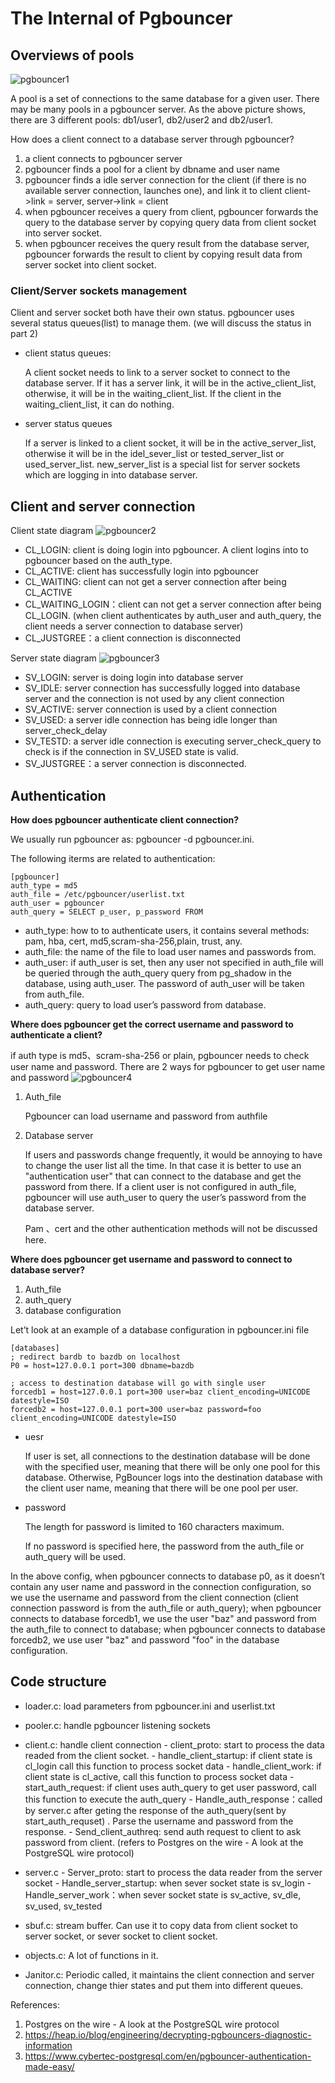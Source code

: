 # The Internal of Pgbouncer
## Overviews of pools
![pgbouncer1](doc/images/pgbouncerpgbouncer//pgbouncer1)

A pool is a set of connections to the same database for a given user. There may be many pools in a pgbouncer server. As the above picture shows, there are 3 different pools: db1/user1, db2/user2 and db2/user1.

How does a client connect to a database server through pgbouncer?
1. a client connects to pgbouncer server
2. pgbouncer finds a pool for a client by dbname and user name
3. pgbouncer finds a idle server connection for the client (if there is no available server connection, launches one), and link it to client
   client->link = server, server->link = client
4. when pgbouncer receives a query from client, pgbouncer forwards the query to the database server by copying query data from client socket into server socket.
5. when pgbouncer receives the query result from the database server, pgbouncer forwards the result to client by copying result data from server socket into client socket. 

### Client/Server sockets management

Client and server socket both have their own status. pgbouncer uses several status queues(list) to manage them. (we will discuss the status in part 2)

- client status queues:

	A client socket needs to link to a server socket to connect to the database server. If it has a server link, it will be in the active_client_list, otherwise, it will be in the waiting_client_list. If the client in the waiting_client_list, it can do nothing.

- server status queues

	If a server is linked to a client socket, it will be in the active_server_list, otherwise it will be in the idel_sever_list or tested_server_list or used_server_list. new_server_list is a special list for server sockets which are logging in into database server.

## Client and server connection
Client state diagram 
![pgbouncer2](doc/images/pgbouncer/pgbouncer2)

- CL_LOGIN: client is doing login into pgbouncer. A client logins into to pgbouncer based on the auth_type.
- CL_ACTIVE: client has successfully login into pgbouncer
- CL_WAITING: client can not get a server connection after being CL_ACTIVE
- CL_WAITING_LOGIN：client can not get a server connection after being CL_LOGIN. (when client authenticates by auth_user and auth_query, the client needs a server connection to database server)
- CL_JUSTGREE：a client connection is disconnected

Server state diagram
![pgbouncer3](doc/images/pgbouncer/pgbouncer3)

- SV_LOGIN: server is doing login into database server
- SV_IDLE: server connection has successfully logged into database server and the connection is not used by any client connection
- SV_ACTIVE: server connection is used by a client connection
- SV_USED: a server idle connection has being idle longer than server_check_delay
- SV_TESTD: a server idle connection is executing server_check_query to check is if the connection in SV_USED state is valid.
- SV_JUSTGREE：a server connection is disconnected.

## Authentication
**How does pgbouncer authenticate client connection?**

We usually run pgbouncer as: pgbouncer -d pgbouncer.ini. 

The following iterms are related to authentication:

	[pgbouncer]
	auth_type = md5
	auth_file = /etc/pgbouncer/userlist.txt
	auth_user = pgbouncer
	auth_query = SELECT p_user, p_password FROM

- auth_type: how to to authenticate users, it contains several methods: pam, hba, cert, md5,scram-sha-256,plain, trust, any.
- auth_file: the name of the file to load user names and passwords from.
- auth_user: if auth_user is set, then any user not specified in auth_file will be queried through the auth_query query from pg_shadow in the database, using auth_user. The password of auth_user will be taken from auth_file.
- auth_query: query to load user’s password from database.

**Where does pgbouncer get the correct username and password to authenticate a client?**

if auth type is md5、scram-sha-256 or plain, pgbouncer needs to check user name and password.
There are 2 ways for pgbouncer to get user name and password
![pgbouncer4](doc/images/pgbouncer/pgbouncer4)

1. Auth_file

	Pgbouncer can load username and password from authfile

2. Database server

	If users and passwords change frequently, it would be annoying to have to change the user list all the time. In that case it is better to use an "authentication user" that can connect to the database and get the password from there. If a client user is not configured in auth_file, pgbouncer will use auth_user to query the user’s password from the database server.  

	Pam 、cert and the other authentication methods will not be discussed here.

**Where does pgbouncer get username and password to connect to database server?**

1. Auth_file
2. auth_query
3. database configuration

Let’t look at an example of a database configuration in pgbouncer.ini file
```
[databases]
; redirect bardb to bazdb on localhost
P0 = host=127.0.0.1 port=300 dbname=bazdb

; access to destination database will go with single user
forcedb1 = host=127.0.0.1 port=300 user=baz client_encoding=UNICODE datestyle=ISO
forcedb2 = host=127.0.0.1 port=300 user=baz password=foo client_encoding=UNICODE datestyle=ISO
```
- uesr

	If user is set, all connections to the destination database will be done with the specified user, meaning that there will be only one pool for this database.
Otherwise, PgBouncer logs into the destination database with the client user name, meaning that there will be one pool per user.

- password

	The length for password is limited to 160 characters maximum.

	If no password is specified here, the password from the auth_file or auth_query will be used.

In the above config, when pgbouncer connects to database p0, as it doesn’t contain any user name and password in the connection configuration, so we use the username and password  from the client connection (client connection password is from the auth_file or auth_query); when pgbouncer connects to database forcedb1, we use the user "baz" and  password from the auth_file  to connect to database; when pgbouncer connects to database forcedb2, we use user "baz" and password "foo" in the database configuration.


## Code structure
- loader.c: load parameters from pgbouncer.ini and userlist.txt
- pooler.c: handle pgbouncer listening sockets
- client.c: handle client connection
	    - client_proto: start to process the data readed from the client socket.
            - handle_client_startup: if client state is cl_login call this function to process socket data
            - handle_client_work: if client state is cl_active, call this function to process socket data
	    - start_auth_request: if client uses auth_query to get user password, call this function to execute the auth_query
	    - Handle_auth_response：called by server.c after geting the response of the auth_query(sent by start_auth_requset) . Parse the username and password from the response.
            - Send_client_authreq: send auth request to client to ask password from client. (refers to Postgres on the wire - A look at the PostgreSQL wire protocol)

- server.c
	    - Server_proto: start to process the data reader from the server socket
            - Handle_server_startup: when sever socket state is sv_login
            - Handle_server_work：when sever socket state is sv_active, sv_dle, sv_used, sv_tested
- sbuf.c: stream buffer. Can use it to copy data from client socket to server socket, or sever socket to client socket.
- objects.c: A lot of functions in it.
- Janitor.c:  Periodic called, it maintains the client connection and server connection, change thier states and put them into different queues.

References:
1. Postgres on the wire - A look at the PostgreSQL wire protocol
2. https://heap.io/blog/engineering/decrypting-pgbouncers-diagnostic-information
3. https://www.cybertec-postgresql.com/en/pgbouncer-authentication-made-easy/
